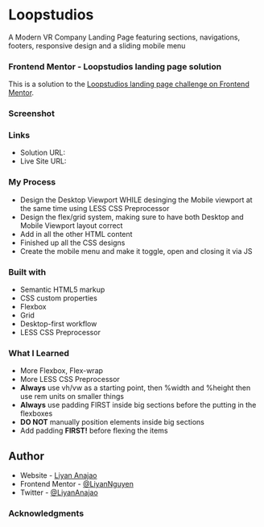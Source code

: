 # Loopstudios
A Modern VR Company Landing Page featuring sections, navigations, footers, responsive design and a sliding mobile menu

### Frontend Mentor - Loopstudios landing page solution
This is a solution to the [Loopstudios landing page challenge on Frontend Mentor](https://www.frontendmentor.io/challenges/loopstudios-landing-page-N88J5Onjw).

### Screenshot

### Links
- Solution URL: 
- Live Site URL: 

### My Process
- Design the Desktop Viewport WHILE desinging the Mobile viewport at the same time using LESS CSS Preprocessor
- Design the flex/grid system, making sure to have both Desktop and Mobile Viewport layout correct
- Add in all the other HTML content
- Finished up all the CSS designs
- Create the mobile menu and make it toggle, open and closing it via JS

### Built with
- Semantic HTML5 markup
- CSS custom properties
- Flexbox
- Grid
- Desktop-first workflow
- LESS CSS Preprocessor

### What I Learned
- More Flexbox, Flex-wrap
- More LESS CSS Preprocessor
- **Always** use vh/vw as a starting point, then %width and %height then use rem units on smaller things
- **Always** use padding FIRST inside big sections before the putting in the flexboxes
- **DO NOT** manually position elements inside big sections
- Add padding **FIRST!** before flexing the items

## Author
- Website - [Liyan Anajao](https://liyannguyen.github.io/Portfolio)
- Frontend Mentor - [@LiyanNguyen](https://frontendmentor.io/profile/LiyanNguyen)
- Twitter - [@LiyanAnajao](https://twitter.com/LiyanAnajao)

### Acknowledgments
